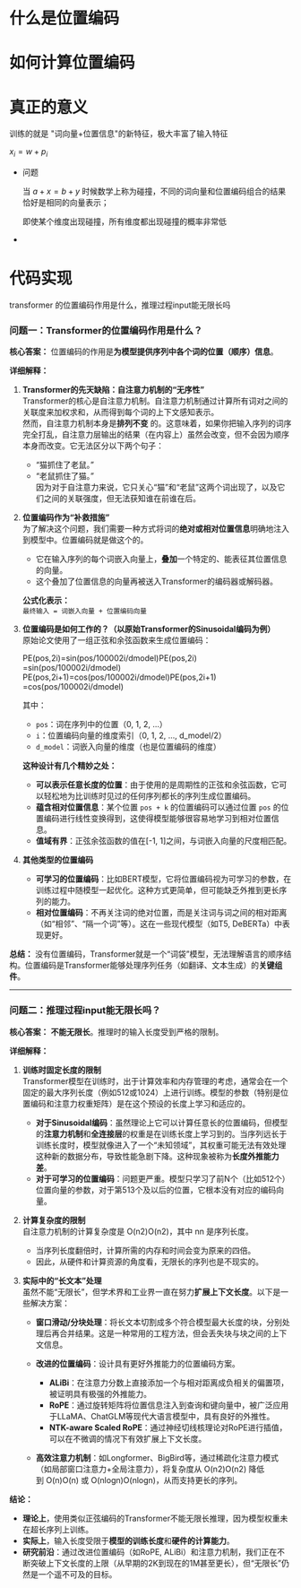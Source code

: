 # 什么是位置编码

# 如何计算位置编码

# 真正的意义

训练的就是 "词向量+位置信息"的新特征，极大丰富了输入特征

$x_i = w+p_i$

- 问题

  当 $a+x = b+y$ 时候数学上称为碰撞，不同的词向量和位置编码组合的结果恰好是相同的向量表示；

  即使某个维度出现碰撞，所有维度都出现碰撞的概率非常低

- 

# 代码实现









transformer 的位置编码作用是什么，推理过程input能无限长吗

### 问题一：Transformer的位置编码作用是什么？

**核心答案：** 位置编码的作用是**为模型提供序列中各个词的位置（顺序）信息**。

**详细解释：**

1. **Transformer的先天缺陷：自注意力机制的“无序性”**  
   Transformer的核心是自注意力机制。自注意力机制通过计算所有词对之间的关联度来加权求和，从而得到每个词的上下文感知表示。  
   然而，自注意力机制本身是**排列不变** 的。这意味着，如果你把输入序列的词序完全打乱，自注意力层输出的结果（在内容上）虽然会改变，但不会因为顺序本身而改变。它无法区分以下两个句子：

   - “猫抓住了老鼠。”
   - “老鼠抓住了猫。”  
     因为对于自注意力来说，它只关心“猫”和“老鼠”这两个词出现了，以及它们之间的关联强度，但无法获知谁在前谁在后。

2. **位置编码作为“补救措施”**  
   为了解决这个问题，我们需要一种方式将词的**绝对或相对位置信息**明确地注入到模型中。位置编码就是做这个的。

   - 它在输入序列的每个词嵌入向量上，**叠加**一个特定的、能表征其位置信息的向量。
   - 这个叠加了位置信息的向量再被送入Transformer的编码器或解码器。

   **公式化表示：**  
`最终输入 = 词嵌入向量 + 位置编码向量`

3. **位置编码是如何工作的？（以原始Transformer的Sinusoidal编码为例）**  
   原始论文使用了一组正弦和余弦函数来生成位置编码：

   PE(pos,2i)=sin⁡(pos/100002i/dmodel)PE(pos,2i)​=sin(pos/100002i/dmodel​)  
PE(pos,2i+1)=cos⁡(pos/100002i/dmodel)PE(pos,2i+1)​=cos(pos/100002i/dmodel​)

   其中：

   - `pos`：词在序列中的位置（0, 1, 2, ...）
   - `i`：位置编码向量的维度索引（0, 1, 2, ..., d_model/2）
   - `d_model`：词嵌入向量的维度（也是位置编码的维度）



   **这种设计有几个精妙之处：**

   - **可以表示任意长度的位置**：由于使用的是周期性的正弦和余弦函数，它可以轻松地为比训练时见过的任何序列都长的序列生成位置编码。
   - **蕴含相对位置信息**：某个位置 `pos + k` 的位置编码可以通过位置 `pos` 的位置编码进行线性变换得到，这使得模型能够很容易地学习到相对位置信息。
   - **值域有界**：正弦余弦函数的值在[-1, 1]之间，与词嵌入向量的尺度相匹配。

4. **其他类型的位置编码**

   - **可学习的位置编码**：比如BERT模型，它将位置编码视为可学习的参数，在训练过程中随模型一起优化。这种方式更简单，但可能缺乏外推到更长序列的能力。
   - **相对位置编码**：不再关注词的绝对位置，而是关注词与词之间的相对距离（如“相邻”、“隔一个词”等）。这在一些现代模型（如T5, DeBERTa）中表现更好。


**总结：** 没有位置编码，Transformer就是一个“词袋”模型，无法理解语言的顺序结构。位置编码是Transformer能够处理序列任务（如翻译、文本生成）的**关键组件**。

***

### 问题二：推理过程input能无限长吗？

**核心答案：** **不能无限长**。推理时的输入长度受到严格的限制。

**详细解释：**

1. **训练时固定长度的限制**  
   Transformer模型在训练时，出于计算效率和内存管理的考虑，通常会在一个固定的最大序列长度（例如512或1024）上进行训练。模型的参数（特别是位置编码和注意力权重矩阵）是在这个预设的长度上学习和适应的。

   - **对于Sinusoidal编码**：虽然理论上它可以计算任意长的位置编码，但模型的**注意力机制**和**全连接层**的权重是在训练长度上学习到的。当序列远长于训练长度时，模型就像进入了一个“未知领域”，其权重可能无法有效处理这种新的数据分布，导致性能急剧下降。这种现象被称为**长度外推能力差**。
   - **对于可学习的位置编码**：问题更严重。模型只学习了前N个（比如512个）位置向量的参数，对于第513个及以后的位置，它根本没有对应的编码向量。

2. **计算复杂度的限制**  
   自注意力机制的计算复杂度是 O(n2)O(n2)，其中 nn 是序列长度。

   - 当序列长度翻倍时，计算所需的内存和时间会变为原来的四倍。
   - 因此，从硬件和计算资源的角度看，无限长的序列也是不现实的。

3. **实际中的“长文本”处理**  
   虽然不能“无限长”，但学术界和工业界一直在努力**扩展上下文长度**。以下是一些解决方案：

   - **窗口滑动/分块处理**：将长文本切割成多个符合模型最大长度的块，分别处理后再合并结果。这是一种常用的工程方法，但会丢失块与块之间的上下文信息。
   - **改进的位置编码**：设计具有更好外推能力的位置编码方案。

     - **ALiBi**：在注意力分数上直接添加一个与相对距离成负相关的偏置项，被证明具有极强的外推能力。
     - **RoPE**：通过旋转矩阵将位置信息注入到查询和键向量中，被广泛应用于LLaMA、ChatGLM等现代大语言模型中，具有良好的外推性。
     - **NTK-aware Scaled RoPE**：通过神经切线核理论对RoPE进行插值，可以在不微调的情况下有效扩展上下文长度。

   - **高效注意力机制**：如Longformer、BigBird等，通过稀疏化注意力模式（如局部窗口注意力+全局注意力），将复杂度从 O(n2)O(n2) 降低到 O(n)O(n) 或 O(nlog⁡n)O(nlogn)，从而支持更长的序列。


**结论：**

- **理论上**，使用类似正弦编码的Transformer不能无限长推理，因为模型权重未在超长序列上训练。
- **实际上**，输入长度受限于**模型的训练长度**和**硬件的计算能力**。
- **研究前沿**：通过改进位置编码（如RoPE, ALiBi）和注意力机制，我们正在不断突破上下文长度的上限（从早期的2K到现在的1M甚至更长），但“无限长”仍然是一个遥不可及的目标。